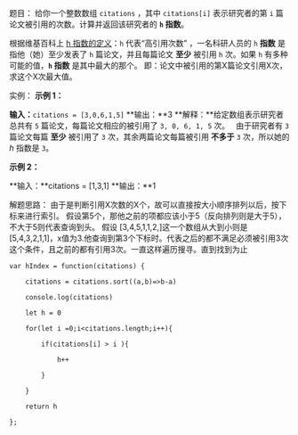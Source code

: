 题目：
给你一个整数数组 `citations` ，其中 `citations[i]` 表示研究者的第 `i` 篇论文被引用的次数。计算并返回该研究者的 **`h` 指数**。

根据维基百科上 [h 指数的定义](https://baike.baidu.com/item/h-index/3991452?fr=aladdin)：`h` 代表“高引用次数” ，一名科研人员的 `h` **指数** 是指他（她）至少发表了 `h` 篇论文，并且每篇论文 **至少** 被引用 `h` 次。如果 `h` 有多种可能的值，**`h` 指数** 是其中最大的那个。
即：论文中被引用的第X篇论文引用X次，求这个X次最大值。

实例：
**示例 1：**

**输入：**`citations = [3,0,6,1,5]`
**输出：**3 
**解释：**给定数组表示研究者总共有 `5` 篇论文，每篇论文相应的被引用了 `3, 0, 6, 1, 5` 次。
     由于研究者有 `3` 篇论文每篇 **至少** 被引用了 `3` 次，其余两篇论文每篇被引用 **不多于** `3` 次，所以她的 _h_ 指数是 `3`。

**示例 2：**

**输入：**citations = [1,3,1]
**输出：**1


解题思路：
由于是判断引用X次数的X个，故可以直接按大小顺序排列以后，按下标来进行索引。
假设第5个，那他之前的项都应该小于5（反向排列则是大于5），不大于5则代表查询到头。
假设
[3,4,5,1,1,2,]这一个数组从大到小则是[5,4,3,2,1,1]，x值为3.他查询到第3个下标时。代表之后的都不满足必须被引用3次这个条件，且之前的都有引用3次。一直这样遍历搜寻。直到找到为止

```
var hIndex = function(citations) {

    citations = citations.sort((a,b)=>b-a)

    console.log(citations)

    let h = 0

    for(let i =0;i<citations.length;i++){

        if(citations[i] > i ){

            h++

        }

    }

    return h

};

```